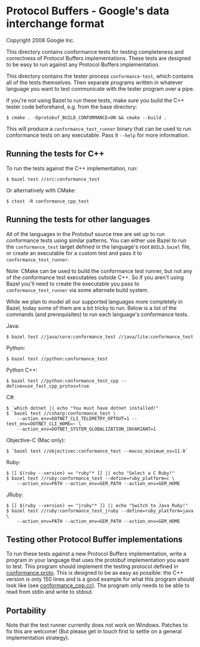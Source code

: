 Protocol Buffers - Google's data interchange format
===================================================

Copyright 2008 Google Inc.

This directory contains conformance tests for testing completeness and
correctness of Protocol Buffers implementations.  These tests are designed
to be easy to run against any Protocol Buffers implementation.

This directory contains the tester process `conformance-test`, which
contains all of the tests themselves.  Then separate programs written
in whatever language you want to test communicate with the tester
program over a pipe.

If you're not using Bazel to run these tests, make sure you build the C++
tester code beforehand, e.g. from the base directory:

    $ cmake . -Dprotobuf_BUILD_CONFORMANCE=ON && cmake --build .

This will produce a `conformance_test_runner` binary that can be used to run
conformance tests on any executable.  Pass it `--help` for more information.

Running the tests for C++
-------------------------

To run the tests against the C++ implementation, run:

    $ bazel test //src:conformance_test

Or alternatively with CMake:

    $ ctest -R conformance_cpp_test

Running the tests for other languages
-------------------------------------

All of the languages in the Protobuf source tree are set up to run conformance
tests using similar patterns.  You can either use Bazel to run the
`conformance_test` target defined in the language's root `BUILD.bazel` file,
or create an executable for a custom test and pass it to
`conformance_test_runner`.

Note: CMake can be used to build the conformance test runner, but not any of
the conformance test executables outside C++.  So if you aren't using Bazel
you'll need to create the executable you pass to `conformance_test_runner` via
some alternate build system.

While we plan to model all our supported languages more completely in Bazel,
today some of them are a bit tricky to run.  Below is a list of the commands
(and prerequisites) to run each language's conformance tests.

Java:

    $ bazel test //java/core:conformance_test //java/lite:conformance_test

Python:

    $ bazel test //python:conformance_test

Python C++:

    $ bazel test //python:conformance_test_cpp --define=use_fast_cpp_protos=true

C#:

    $ `which dotnet || echo "You must have dotnet installed!"
    $ `bazel test //csharp:conformance_test \
        --action_env=DOTNET_CLI_TELEMETRY_OPTOUT=1 --test_env=DOTNET_CLI_HOME=~ \
        --action_env=DOTNET_SYSTEM_GLOBALIZATION_INVARIANT=1

Objective-C (Mac only):

    $ `bazel test //objectivec:conformance_test --macos_minimum_os=11.0`

Ruby:

    $ [[ $(ruby --version) == "ruby"* ]] || echo "Select a C Ruby!"
    $ bazel test //ruby:conformance_test --define=ruby_platform=c \
        --action_env=PATH --action_env=GEM_PATH --action_env=GEM_HOME

JRuby:

    $ [[ $(ruby --version) == "jruby"* ]] || echo "Switch to Java Ruby!"
    $ bazel test //ruby:conformance_test_jruby --define=ruby_platform=java \
        --action_env=PATH --action_env=GEM_PATH --action_env=GEM_HOME

Testing other Protocol Buffer implementations
---------------------------------------------

To run these tests against a new Protocol Buffers implementation, write a
program in your language that uses the protobuf implementation you want
to test.  This program should implement the testing protocol defined in
[conformance.proto](https://github.com/protocolbuffers/protobuf/blob/main/conformance/conformance.proto).
This is designed to be as easy as possible: the C++ version is only
150 lines and is a good example for what this program should look like
(see [conformance_cpp.cc](https://github.com/protocolbuffers/protobuf/blob/main/conformance/conformance_cpp.cc)).
The program only needs to be able to read from stdin and write to stdout.

Portability
-----------

Note that the test runner currently does not work on Windows.  Patches
to fix this are welcome!  (But please get in touch first to settle on
a general implementation strategy).
